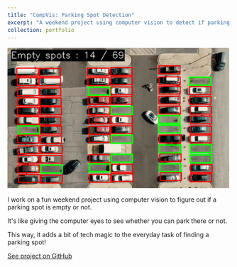 ```yaml
---
title: "CompVis: Parking Spot Detection"
excerpt: "A weekend project using computer vision to detect if parking spots are empty.<br/><img src='/images/projects/parking.png' style='max-width: 100%; height: auto; margin-top: 12px;'>"
collection: portfolio
---
```


<p style="margin-top: 16px;">
  <img src="/images/projects/parking.png" style="max-width: 500px; height: auto;">
</p>

I work on a fun weekend project using computer vision to figure out if a parking spot is empty or not.  

It's like giving the computer eyes to see whether you can park there or not.  

This way, it adds a bit of tech magic to the everyday task of finding a parking spot!

[See project on GitHub](https://github.com/danjelito/compvis-parking-spot-detection)